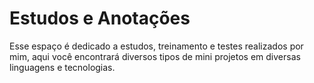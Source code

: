 # Estudos e Anotações

Esse espaço é dedicado a estudos, treinamento e testes realizados por mim, aqui você encontrará diversos tipos de mini projetos em diversas linguagens e tecnologias.
